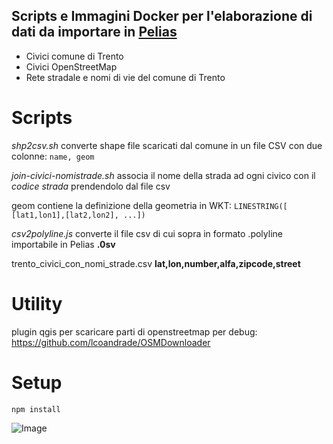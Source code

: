 
## Scripts e Immagini Docker per l'elaborazione di dati da importare in [Pelias](https://github.com/pelias)

* Civici comune di Trento
* Civici OpenStreetMap
* Rete stradale e nomi di vie del comune di Trento

# Scripts

*shp2csv.sh*
converte shape file scaricati dal comune in un file CSV con due colonne:
```name, geom```

*join-civici-nomistrade.sh*
associa il nome della strada ad ogni civico con il *codice strada* prendendolo dal file csv

geom contiene la definizione della geometria in WKT:
```LINESTRING([ [lat1,lon1],[lat2,lon2], ...])```

*csv2polyline.js*
converte il file csv di cui sopra in formato .polyline importabile in Pelias **.0sv**

trento_civici_con_nomi_strade.csv
**lat,lon,number,alfa,zipcode,street**

# Utility 
plugin qgis per scaricare parti di openstreetmap per debug:
https://github.com/lcoandrade/OSMDownloader

# Setup

```
npm install
```

![Image](images/test_osm_comune.png)
